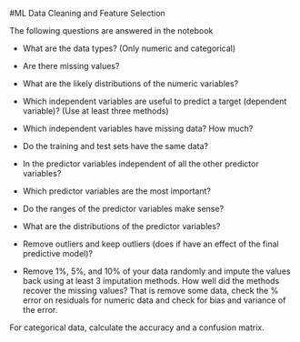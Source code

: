 #ML Data Cleaning and Feature Selection

The following questions are answered in the notebook

* What are the data types? (Only numeric and categorical)

* Are there missing values?

* What are the likely distributions of the numeric variables?

* Which independent variables are useful to predict a target (dependent variable)? (Use at least three methods)

* Which independent variables have missing data? How much? 

* Do the training and test sets have the same data?

* In the predictor variables independent of all the other predictor variables?
  
* Which predictor variables are the most important?

* Do the ranges of the predictor variables make sense?

* What are the distributions of the predictor variables?   

* Remove outliers and keep outliers (does if have an effect of the final predictive model)?

* Remove 1%, 5%, and 10% of your data randomly and impute the values back using at least 3 imputation methods. How well did the methods recover the missing values?  That is remove some data, check the % error on residuals for numeric data and check for bias and variance of the error.

For categorical data, calculate the accuracy and a confusion matrix.
